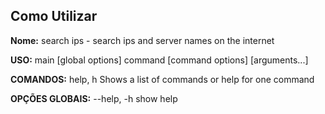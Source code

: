 ## Como Utilizar

**Nome:**
    search ips - search ips and server names on the internet

**USO:**
   main [global options] command [command options] [arguments...]

**COMANDOS:**
   help, h  Shows a list of commands or help for one command

**OPÇÕES GLOBAIS:**
   --help, -h  show help